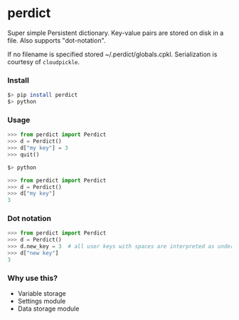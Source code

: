 # perdict

Super simple Persistent dictionary. Key-value pairs are stored on disk in a file. Also supports "dot-notation".

If no filename is specified stored ~/.perdict/globals.cpkl. Serialization is courtesy of `cloudpickle`.

### Install

```bash
$> pip install perdict
$> python
```

### Usage

```python
>>> from perdict import Perdict
>>> d = Perdict()
>>> d["my key"] = 3
>>> quit()
```

```bash
$> python
```

```python
>>> from perdict import Perdict
>>> d = Perdict()
>>> d["my key"]
3
```

### Dot notation

```python
>>> from perdict import Perdict
>>> d = Perdict()
>>> d.new_key = 3  # all user keys with spaces are interpreted as underscore (`_`).
>>> d["new key"]
3
```

### Why use this?

- Variable storage
- Settings module
- Data storage module

